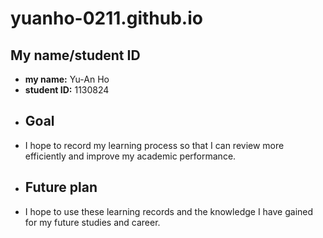 # yuanho-0211.github.io
## My name/student ID
- **my name:** Yu-An Ho
- **student ID:** 1130824
- ## Goal
- I hope to record my learning process so that I can review more efficiently and improve my academic performance.
- ## Future plan
- I hope to use these learning records and the knowledge I have gained for my future studies and career.
